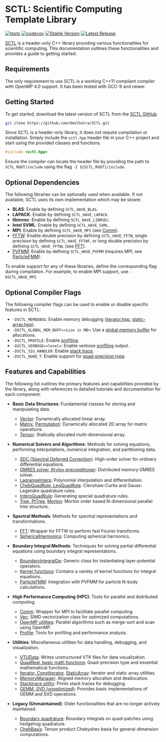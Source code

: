# SCTL: Scientific Computing Template Library

[![tests](https://github.com/dmalhotra/SCTL/actions/workflows/build-test.yml/badge.svg)](https://github.com/dmalhotra/SCTL/actions/workflows/build-test.yml)
[![codecov](https://codecov.io/gh/dmalhotra/SCTL/branch/master/graph/badge.svg?token=UIM2RYMF6D)](https://codecov.io/gh/dmalhotra/SCTL)
[![Stable Version](https://badgen.net/github/tag/dmalhotra/SCTL)](https://github.com/dmalhotra/SCTL/tags)
[![Latest Release](https://img.shields.io/github/v/release/dmalhotra/SCTL?color=%233D9970)](https://github.com/dmalhotra/SCTL/releases)

[SCTL](https://github.com/dmalhotra/SCTL) is a header-only C++ library providing various functionalities for scientific computing. This documentation outlines these functionalities and provides a guide to getting started.

## Requirements

The only requirement to use SCTL is a working C++11 compliant compiler with OpenMP 4.0 support. It has been tested with GCC-9 and newer.

## Getting Started

To get started, download the latest version of SCTL from the [SCTL GitHub](https://github.com/dmalhotra/SCTL).

```bash
git clone https://github.com/dmalhotra/SCTL.git
```

Since SCTL is a header-only library, it does not require compilation or installation. Simply include the `sctl.hpp` header file in your C++ project and start using the provided classes and functions.

```cpp
#include <sctl.hpp>
```

Ensure the compiler can locate the header file by providing the path to `SCTL_ROOT/include` using the flag `-I ${SCTL_ROOT}/include`.

## Optional Dependencies

The following libraries can be optionally used when available. If not available, SCTL uses its own implementation which may be slower.

- **BLAS**: Enable by defining `SCTL_HAVE_BLAS`.
- **LAPACK**: Enable by defining `SCTL_HAVE_LAPACK`.
- **libmvec**: Enable by defining `SCTL_HAVE_LIBMVEC`.
- **Intel SVML**: Enable by defining `SCTL_HAVE_SVML`.
- **MPI**: Enable by defining `SCTL_HAVE_MPI` (see [Comm](include/sctl/comm.hpp)).
- [FFTW](https://www.fftw.org): Enable double precision by defining `SCTL_HAVE_FFTW`, single precision by defining `SCTL_HAVE_FFTWF`, or long double precision by defining `SCTL_HAVE_FFTWL` (see [FFT](include/sctl/fft_wrapper_hpp)).
- [PVFMM](http://pvfmm.org): Enable by defining `SCTL_HAVE_PVFMM` (requires MPI, see [ParticleFMM](include/sctl/fmm-wrapper.hpp)).

To enable support for any of these libraries, define the corresponding flag during compilation. For example, to enable MPI support, use `-DSCTL_HAVE_MPI`.

## Optional Compiler Flags

The following compiler flags can be used to enable or disable specific features in SCTL:

- `-DSCTL_MEMDEBUG`: Enable memory debugging ([iterator.hpp](include/sctl/iterator.hpp), [static-array.hpp](include/sctl/static-array.hpp)).
- `-DSCTL_GLOBAL_MEM_BUFF=<size in MB>`: Use a [global memory buffer](include/sctl/mem_mgr.hpp) for allocations.
- `-DSCTL_PROFILE`: Enable [profiling](include/sctl/profile.hpp).
- `-DSCTL_VERBOSE=<level>`: Enable verbose [profiling](include/sctl/profile.hpp) output.
- `-DSCTL_SIG_HANDLER`: Enable [stack trace](include/sctl/stacktrace.h).
- `-DSCTL_QUAD_T`: Enable support for [quad-precision type](include/sctl/math_utils.hpp).

## Features and Capabilities

The following list outlines the primary features and capabilities provided by the library, along with references to detailed tutorials and documentation for each component:

- **Basic Data Structures**:
  Fundamental classes for storing and manipulating data.

  - [Vector](include/sctl/vector.hpp): Dynamically allocated linear array.
  - [Matrix](include/sctl/matrix.hpp), [Permutation](include/sctl/permutation.hpp): Dynamically allocated 2D array for matrix operations.
  - [Tensor](include/sctl/tensor.hpp): Statically allocated multi-dimensional array.

- **Numerical Solvers and Algorithms**:
  Methods for solving equations, performing interpolations, numerical integration, and partitioning data.

  - [SDC (Spectral Deferred Correction)](include/sctl/ode-solver.hpp): High-order solver for ordinary differential equations.
  - [GMRES solver, Krylov preconditioner](include/sctl/lin-solve.hpp): Distributed memory GMRES solver.
  - [LagrangeInterp](include/sctl/lagrange-interp.hpp): Polynomial interpolation and differentiation.
  - [ChebQuadRule, LegQuadRule](include/sctl/quadrule.hpp): Clenshaw-Curtis and Gauss-Legendre quadrature rules.
  - [InterpQuadRule](include/sctl/quadrule.hpp): Generating special quadrature rules.
  - [Tree, PtTree](include/sctl/tree.hpp), [Morton](include/sctl/morton.hpp): Morton order based N-dimensional parallel tree structure.

- **Spectral Methods**:
  Methods for spectral representations and transformations.

  - [FFT](include/sctl/fft_wrapper.hpp): Wrapper for FFTW to perform fast Fourier transforms.
  - [SphericalHarmonics](include/sctl/sph_harm.hpp): Computing spherical harmonics.

- **Boundary Integral Methods**:
  Techniques for solving partial differential equations using boundary integral representations.

  - [BoundaryIntegralOp](include/sctl/boundary_integral.hpp): Generic class for instantiating layer-potential operators.
  - [Kernel functions](include/sctl/kernel_functions.hpp): Contains a variety of kernel functions for integral equations.
  - [ParticleFMM](include/sctl/fmm-wrapper.hpp): Integration with PVFMM for particle N-body calculations.

- **High Performance Computing (HPC)**:
  Tools for parallel and distributed computing.

  - [Comm](include/sctl/comm.hpp): Wrapper for MPI to facilitate parallel computing.
  - [Vec](include/sctl/vec.hpp): SIMD vectorization class for optimized computations.
  - [OpenMP utilities](include/sctl/ompUtils.hpp): Parallel algorithms such as merge-sort and scan using OpenMP.
  - [Profile](include/sctl/profile.hpp): Tools for profiling and performance analysis.

- **Utilities**:
  Miscellaneous utilities for data handling, debugging, and visualization.

  - [VTUData](include/sctl/vtudata.hpp): Writes unstructured VTK files for data visualization.
  - [QuadReal, basic math functions](include/sctl/math_utils.hpp): Quad-precision type and essential mathematical functions.
  - [Iterator, ConstIterator](include/sctl/iterator.hpp), [StaticArray](include/sctl/static-array.hpp): Iterator and static array utilities.
  - [MemoryManager](include/sctl/mem_mgr.hpp): Aligned memory allocation and deallocation.
  - [Stacktrace utility](include/sctl/stacktrace.h): Prints stack traces for debugging.
  - [GEMM, SVD (unoptimized)](include/sctl/mat_utils.hpp): Provides basic implementations of GEMM and SVD operations.

- **Legacy (Unmaintained)**:
  Older functionalities that are no longer actively maintained.

  - [Boundary quadrature](include/sctl/boundary_quadrature.hpp): Boundary integrals on quad-patches using hedgehog quadrature.
  - [ChebBasis](include/sctl/cheb_utils.hpp): Tensor product Chebyshev basis for general-dimension computations.

